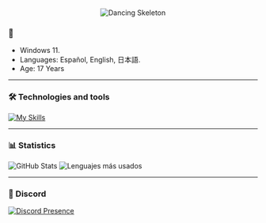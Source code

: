 ### 
<p align="center">
  <img src="https://media.giphy.com/media/WKdWA04KRn58A/giphy.gif" alt="Dancing Skeleton">
</p> 

### 🌟
- Windows 11.
- Languages: Español, English, 日本語.
- Age: 17 Years
---

### 🛠️ Technologies and tools
[![My Skills](https://skillicons.dev/icons?i=python,js,java,html,css,rust,linux)](https://skillicons.dev)

---

### 📊 Statistics
![GitHub Stats](https://github-readme-stats.vercel.app/api?username=Sommervt&show_icons=true&theme=radical)
![Lenguajes más usados](https://github-readme-stats.vercel.app/api/top-langs/?username=Sommervt&layout=compact&theme=radical)

---

### 🎲 Discord
[![Discord Presence](https://lanyard.cnrad.dev/api/1221348290982056098)](https://discord.com/users/1221348290982056098)
